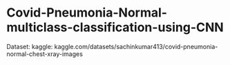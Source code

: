 # Covid-Pneumonia-Normal-multiclass-classification-using-CNN
Dataset:
kaggle: kaggle.com/datasets/sachinkumar413/covid-pneumonia-normal-chest-xray-images
